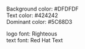 Background color: #DFDFDF <br />
Text color: #424242 <br />
Dominant color: #5C68D3 <br /> 

logo font: Righteous <br /> 
text font: Red Hat Text

